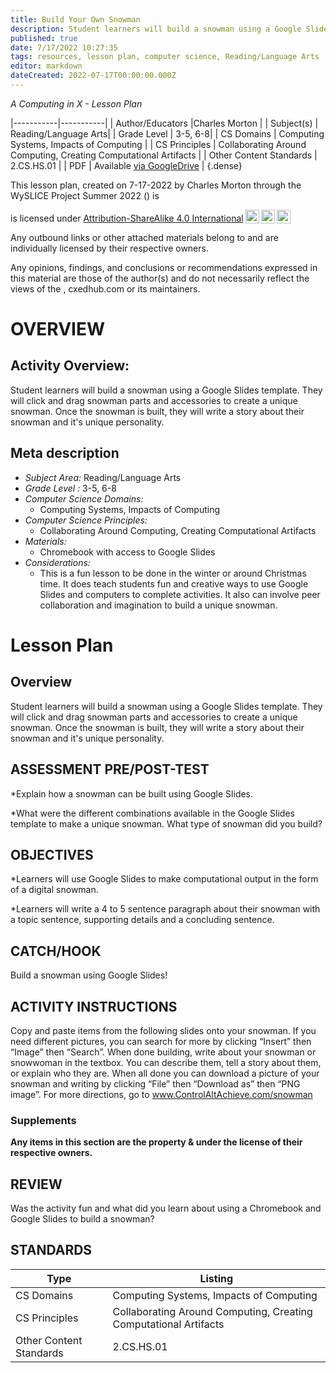```yaml
---
title: Build Your Own Snowman
description: Student learners will build a snowman using a Google Slides template. They will click and drag snowman parts and accessories to create a unique snowman. Once the snowman is built, they will write a story about their snowman and it's unique personality.
published: true
date: 7/17/2022 10:27:35
tags: resources, lesson plan, computer science, Reading/Language Arts 
editor: markdown
dateCreated: 2022-07-17T00:00:00.000Z
---
```

*A Computing in X - Lesson Plan*

|-----------|-----------|
| Author/Educators |Charles Morton |
| Subject(s) | Reading/Language Arts|
| Grade Level | 3-5, 6-8|
| CS Domains | Computing Systems, Impacts of Computing |
| CS Principles | Collaborating Around Computing, Creating Computational Artifacts |
| Other Content Standards | 2.CS.HS.01 | 
| PDF | Available [via GoogleDrive]() |
{.dense}






This lesson plan, created on 7-17-2022 by Charles Morton through the  WySLICE Project Summer 2022 () is  <p xmlns:cc="http://creativecommons.org/ns#" >  is licensed under <a href="http://creativecommons.org/licenses/by-sa/4.0/?ref=chooser-v1" target="_blank" rel="license noopener noreferrer" style="display:inline-block;">Attribution-ShareAlike 4.0 International<img style="height:22px!important;margin-left:3px;vertical-align:text-bottom;" src="https://mirrors.creativecommons.org/presskit/icons/cc.svg?ref=chooser-v1"><img style="height:22px!important;margin-left:3px;vertical-align:text-bottom;" src="https://mirrors.creativecommons.org/presskit/icons/by.svg?ref=chooser-v1"><img style="height:22px!important;margin-left:3px;vertical-align:text-bottom;" src="https://mirrors.creativecommons.org/presskit/icons/sa.svg?ref=chooser-v1"></a></p>


Any outbound links or other attached materials belong to and are individually licensed by their respective owners. 


Any opinions, findings, and conclusions or recommendations expressed in this material are those of the author(s) and do not necessarily reflect the views of the , cxedhub.com or its maintainers.


# OVERVIEW
## Activity Overview:  
Student learners will build a snowman using a Google Slides template. They will click and drag snowman parts and accessories to create a unique snowman. Once the snowman is built, they will write a story about their snowman and it's unique personality.
## Meta description
+ *Subject Area:* Reading/Language Arts 
+ *Grade Level :* 3-5, 6-8 
+ *Computer Science Domains:*
   + Computing Systems, Impacts of Computing
+ *Computer Science Principles:*
   + Collaborating Around Computing, Creating Computational Artifacts
+ *Materials:* 
   + Chromebook with access to Google Slides
+ *Considerations:*
   + This is a fun lesson to be done in the winter or around Christmas time.  It does teach students fun and creative ways to use Google Slides and computers to complete activities.  It also can involve peer collaboration and imagination to build a unique snowman.


# Lesson Plan
## Overview
Student learners will build a snowman using a Google Slides template. They will click and drag snowman parts and accessories to create a unique snowman. Once the snowman is built, they will write a story about their snowman and it's unique personality.
## ASSESSMENT PRE/POST-TEST
*Explain how a snowman can be built using Google Slides.


*What were the different combinations available in the Google Slides template to make a unique snowman.  What type of snowman did you build?
## OBJECTIVES
*Learners will use Google Slides to make computational output in the form of a digital snowman.


*Learners will write a 4 to 5 sentence paragraph about their snowman with a topic sentence, supporting details and a concluding sentence.


## CATCH/HOOK
Build a snowman using Google Slides!


## ACTIVITY INSTRUCTIONS
Copy and paste items from the following slides onto your snowman.
If you need different pictures, you can search for more by clicking “Insert” then “Image” then “Search”.
When done building, write about your snowman or snowwoman in the textbox. You can describe them, tell a story about them, or explain who they are.
When all done you can download a picture of your snowman and writing by clicking “File” then “Download as” then “PNG image”.
For more directions, go to www.ControlAltAchieve.com/snowman


### Supplements
**Any items in this section are the property & under the license of their respective owners.**






## REVIEW
Was the activity fun and what did you learn about using a Chromebook and Google Slides to build a snowman?
## STANDARDS        
| Type | Listing | 
|-----------|-----------|
| CS Domains  | Computing Systems, Impacts of Computing|
| CS Principles   | Collaborating Around Computing, Creating Computational Artifacts|
| Other Content Standards | 2.CS.HS.01  |